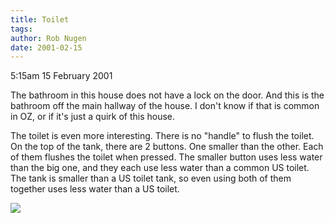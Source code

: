 ```yaml
---
title: Toilet
tags: 
author: Rob Nugen
date: 2001-02-15
---
```


<p class=date>5:15am 15 February 2001</p>

<p>The bathroom in this house does not have a lock on
the door.  And this is the bathroom off the main
hallway of the house.  I don't know if that is common
in OZ, or if it's just a quirk of this house.</p>

<p>The toilet is even more interesting.  There is no
"handle" to flush the toilet.  On the top of the tank,
there are 2 buttons.  One smaller than the other. 
Each of them flushes the toilet when pressed.  The
smaller button uses less water than the big one, and
they each use less water than a common US toilet.  The
tank is smaller than a US toilet tank, so even using
both of them together uses less water than a US
toilet.</p>

<p><img src="/images/rob/wL-ROB.gif"/></p>
